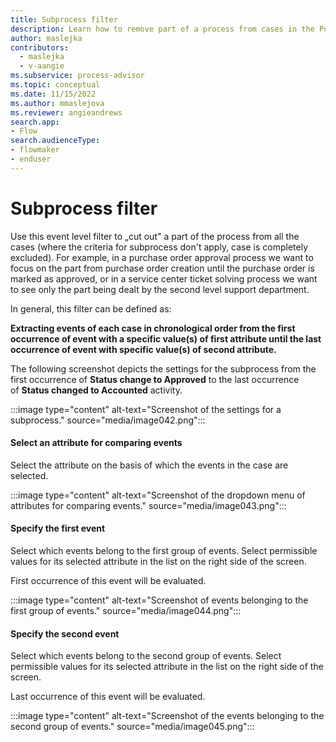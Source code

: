 ```yaml
---
title: Subprocess filter
description: Learn how to remove part of a process from cases in the Power Automate Process Mining desktop app.
author: maslejka
contributors:
  - maslejka
  - v-aangie
ms.subservice: process-advisor
ms.topic: conceptual
ms.date: 11/15/2022
ms.author: mmaslejova
ms.reviewer: angieandrews
search.app:
- Flow
search.audienceType:
- flowmaker
- enduser
---
```


# Subprocess filter

Use this event level filter to „cut out" a part of the process from all the cases (where the criteria for subprocess don't apply, case is completely excluded). For example, in a purchase order approval process we want to focus on the part from purchase order creation until the purchase order is marked as approved, or in a service center ticket solving process we want to see only the part being dealt by the second level support department.

In general, this filter can be defined as:

**Extracting events of each case in chronological order from the first occurrence of event with a specific value(s) of first attribute until the last occurrence of event with specific value(s) of second attribute.**

The following screenshot depicts the settings for the subprocess from the first occurrence of **Status change to Approved** to the last occurrence of **Status changed to Accounted** activity.

:::image type="content" alt-text="Screenshot of the settings for a subprocess." source="media/image042.png":::

#### Select an attribute for comparing events

Select the attribute on the basis of which the events in the case are selected.

:::image type="content" alt-text="Screenshot of the dropdown menu of attributes for comparing events." source="media/image043.png":::

#### Specify the first event

Select which events belong to the first group of events. Select permissible values for its selected attribute in the list on the right side of the screen.

First occurrence of this event will be evaluated.

:::image type="content" alt-text="Screenshot of events belonging to the first group of events." source="media/image044.png":::

#### Specify the second event

Select which events belong to the second group of events. Select permissible values for its selected attribute in the list on the right side of the screen.

Last occurrence of this event will be evaluated.

:::image type="content" alt-text="Screenshot of the events belonging to the second group of events." source="media/image045.png":::



